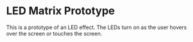 # LED Matrix Prototype

This is a prototype of an LED effect. The LEDs turn on as the user hovers over the screen or touches the screen.
